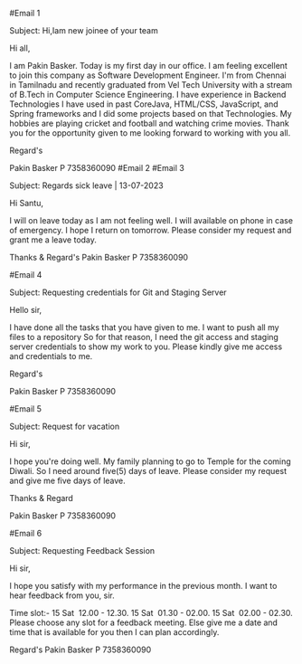 #Email 1

Subject: Hi,Iam new joinee of your team

Hi all,

I am Pakin Basker. Today is my first day in our office.
I am feeling excellent to join this company as Software Development Engineer.
 	I'm from Chennai in Tamilnadu and recently graduated from Vel Tech University with a stream of B.Tech in Computer Science Engineering.
 	I have experience in Backend Technologies I have used in past CoreJava, HTML/CSS, JavaScript, and Spring frameworks and I did some projects based on that Technologies.
 	My hobbies are playing cricket and football and watching crime movies.
Thank you for the opportunity given to me looking forward to working with you all.




Regard's

Pakin Basker P
7358360090
#Email 2
#Email 3

Subject: Regards sick leave | 13-07-2023

Hi Santu,


I will on leave today as I am not feeling well.
I will available on phone in case of emergency.
I hope I return on tomorrow.
Please consider my request and grant me a leave today.


Thanks & Regard's
Pakin Basker P
7358360090

#Email 4

Subject: Requesting credentials for Git and Staging Server


Hello sir,

I have done all the tasks that you have given to me.
I want to push all my files to a repository
So for that reason, I need the git access and staging server credentials to show my work to you.
Please kindly give me access and credentials to me.


Regard's

Pakin Basker P
7358360090

#Email 5

Subject: Request for vacation


Hi sir,

I hope you're doing well.
My family planning to go to Temple for the coming Diwali.
So I need around five(5) days of leave.
Please consider my request and give me five days of leave.

Thanks & Regard

Pakin Basker P
7358360090

#Email 6

Subject: Requesting Feedback Session

Hi sir,


I hope you satisfy with my performance in the previous month.
I want to hear feedback from you, sir.


Time slot:-
15 Sat  12.00 - 12.30.
15 Sat  01.30 - 02.00.
15 Sat  02.00 - 02.30.
Please choose any slot for a feedback meeting.
Else give me a date and time that is available for you then I can plan accordingly.


Regard's
Pakin Basker P
7358360090

